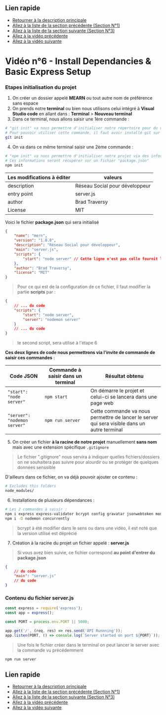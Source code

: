 ## Lien rapide

-   [Retourner à la description principale](../../README.md)
-   [Allez à la liste de la section précédente (Section N°1)](../section_1/section_1.md)
-   [Allez à la liste de la section suivante (Section N°3)](../section_2/section_2.md)
-   [Allez à la vidéo précédente](./video_5.md)
-   [Allez à la vidéo suivante](./video_7.md)

# Vidéo n°6 - Install Dependancies & Basic Express Setup

### Etapes initialisation du projet

1. On créer un dossier appelé **MEARN** ou tout autre nom de préférence sans espace
2. On prends notre **terminal** ou bien nous utilisons celui intégré à **Visual Studio code** en allant dans : **Terminal** > **Nouveau terminal**
3. Dans ce terminal, nous allons saisir une 1ère commande :

```sh
# "git init" va nous permettre d'initialiser notre répertoire pour du versioning
# Pour pouvoir utiliser cette commande, il faut avoir installé git sur son ordinateur
git init
```

4. On va dans ce même terminal saisir une 2ème commande :

```sh
# "npm init" va nous permettre d'initialiser notre projet via des informations que l'on va saisir
# Ces informations seront récupérer sur un fichier "package.json"
npm init
```

| Les modifications à éditer | valeurs                        |
| -------------------------- | ------------------------------ |
| description                | Réseau Social pour développeur |
| entry point                | server.js                      |
| author                     | Brad Traversy                  |
| License                    | MIT                            |

Voici le fichier **package.json** qui sera initialisé

```json
{
	"name": "mern",
	"version": "1.0.0",
	"description": "Réseau Social pour développeur",
	"main": "server.js",
	"scripts": {
		"start": "node server" // Cette ligne n'est pas celle fournit lors de l'initialisation
	},
	"author": "Brad Traversy",
	"license": "MIT"
}
```

> Pour ce qui est de la configuration de ce fichier, il faut modifier la partie **scripts** par :

```json
{
	// ... du code
	"scripts": {
		"start": "node server",
		"server": "nodemon server"
	}
	// ... du code
}
```

> le second script, sera utilisé à l'étape 6

**Ces deux lignes de code nous permettrons via l'invite de commande de saisir ces commandes** :

| Code JSON                    | Commande à saisir dans un terminal | Résultat obtenu                                                                              |
| ---------------------------- | ---------------------------------- | -------------------------------------------------------------------------------------------- |
| `"start": "node server"`     | `npm start`                        | On démarre le projet et celui-ci se lancera dans une page web                                |
| `"server": "nodemon server"` | `npm run server`                   | Cette commande va nous permettre de lancer le server qui sera visible dans un autre terminal |

5. On créer un fichier **à la racine de notre projet** manuellement **sans nom** mais avec une extension spécifique `.gitignore`

> Le fichier ".gitignore" nous servira à indiquer quelles fichiers/dossiers
> on ne souhaitera pas suivre pour alourdir ou se protéger de quelques données senssible

D'ailleurs dans ce fichier, on va déjà pouvoir ajouter ce contenu :

```sh
# Excludes this folders
node_modules/
```

6. Installations de plusieurs dépendances :

```sh
# Les 2 commandes à saisir :
npm i express express-validator bcrypt config gravatar jsonwebtoken mongoose request
npm i -D nodemon concurrently
```

> bcrypt à été modifier dans le sens ou dans une vidéo, il est noté que la version utilisé est déprécié

7. Création à la racine du projet un fichier appelé : **server.js**

> Si vous avez bien suivie, ce fichier correspond **au point d'entrer du package.json**

```json
{
	// du code
	"main": "server.js"
	// du code
}
```

### Contenu du fichier server.js

```js
const express = require('express');
const app = express();

const PORT = process.env.PORT || 5000;

app.get('/', (req, res) => res.send('API Runnning'));
app.listen(PORT, () => console.log(`Server started on port ${PORT}`));
```

> Une fois le fichier créer dans le terminal on peut lancer le server avec la commande vu précédemment

```sh
npm run server
```

## Lien rapide

-   [Retourner à la description principale](../../README.md)
-   [Allez à la liste de la section précédente (Section N°1)](../section_1/section_1.md)
-   [Allez à la liste de la section suivante (Section N°3)](../section_2/section_2.md)
-   [Allez à la vidéo précédente](./video_5.md)
-   [Allez à la vidéo suivante](./video_7.md)
